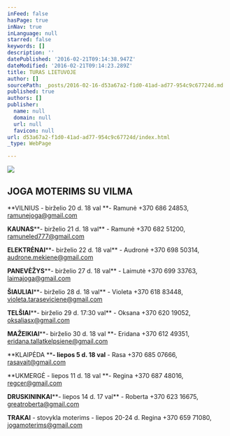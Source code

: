 ```yaml
---
inFeed: false
hasPage: true
inNav: true
inLanguage: null
starred: false
keywords: []
description: ''
datePublished: '2016-02-21T09:14:38.947Z'
dateModified: '2016-02-21T09:14:23.289Z'
title: TURAS LIETUVOJE
author: []
sourcePath: _posts/2016-02-16-d53a67a2-f1d0-41ad-ad77-954c9c67724d.md
published: true
authors: []
publisher:
  name: null
  domain: null
  url: null
  favicon: null
url: d53a67a2-f1d0-41ad-ad77-954c9c67724d/index.html
_type: WebPage

---
```

![](https://the-grid-user-content.s3-us-west-2.amazonaws.com/0194682b-7a46-42dc-8c87-44c0c20f7be4.jpg)

## JOGA MOTERIMS SU VILMA         

**VILNIUS - birželio 20 d. 18 val **- Ramunė +370 686 24853, ramunejoga@gmail.com                                                                                     

**KAUNAS****- birželio 21 d. 18 val** - Ramunė +370 682 51200, ramuneled777@gmail.com                                                                         

**ELEKTRĖNAI****- birželio 22 d. 18 val** - Audronė +370 698 50314, audrone.mekiene@gmail.com                                                                   

**PANEVĖŽYS****- birželio 27 d. 18 val** - Laimutė +370 699 33763, laimajoga@gmail.com                                                                                           

**ŠIAULIAI****- birželio 28 d. 18 val** - Violeta +370 618 83448, violeta.taraseviciene@gmail.com                                                                       

**TELŠIAI****- birželio 29 d. 17:30 val** - Oksana +370 620 19052, oksaliasx@gmail.com                                                                                     

**MAŽEIKIAI****- birželio 30 d. 18 val **- Eridana +370 612 49351, eridana.tallatkelpsiene@gmail.com                                                               

**KLAIPĖDA ****- liepos 5 d. 18 val** - Rasa +370 685 07666, rasavait@gmail.com                                                                                

**UKMERGĖ - liepos 11 d. 18 val **- Regina +370 687 48016, regcer@gmail.com                                                                                       

**DRUSKININKAI****- liepos 14 d. 17 val** - Roberta +370 623 16675, greatroberta@gmail.com                                                                                         

**TRAKAI** - stovykla moterims - liepos 20-24 d. Regina +370 659 71080, jogamoterims@gmail.com